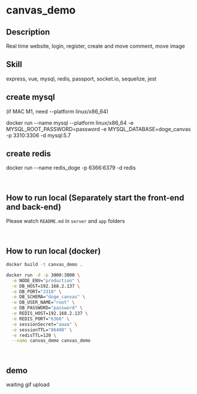 # canvas_demo
## Description
Real time website, login, register, create and move comment, move image
## Skill
express, vue, mysql, redis, passport, socket.io, sequelize, jest

## create mysql
(if MAC M1, need --platform linux/x86_64)

docker run --name mysql --platform linux/x86_64 -e MYSQL_ROOT_PASSWORD=password -e MYSQL_DATABASE=doge_canvas  -p 3310:3306 -d mysql:5.7

## create redis
docker run --name redis_doge -p 6366:6379 -d redis


<br/>

## How to run local (Separately start the front-end and back-end)
Please watch `README.md` in `server` and `app` folders

<br/>

## How to run local (docker)

```sh
docker build -t canvas_demo .

docker run -d -p 3000:3000 \
  -e NODE_ENV="production" \
  -e DB_HOST=192.168.2.137 \
  -e DB_PORT="3310" \
  -e DB_SCHEMA="doge_canvas" \
  -e DB_USER_NAME="root" \
  -e DB_PASSWORD="password" \
  -e REDIS_HOST=192.168.2.137 \
  -e REDIS_PORT="6366" \
  -e sessionSecret="aaaa" \
  -e sessionTTL="86400" \
  -e redisTTL=120 \
  --name canvas_demo canvas_demo
```

<br/>

## demo
waiting gif upload
